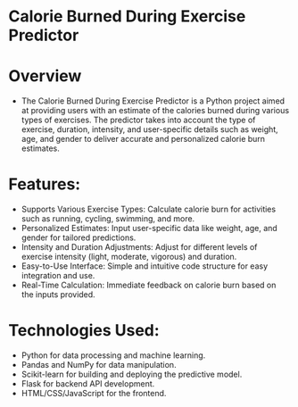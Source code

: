 # Calorie Burned During Exercise Predictor
# Overview
- The Calorie Burned During Exercise Predictor is a Python project aimed at providing users with an estimate of the calories burned during various types of exercises. The predictor takes into account the type of
  exercise, duration, intensity, and user-specific details such as weight, age, and gender to deliver accurate and personalized calorie burn estimates.

# Features:
- Supports Various Exercise Types: Calculate calorie burn for activities such as running, cycling, swimming, and more.
- Personalized Estimates: Input user-specific data like weight, age, and gender for tailored predictions.
- Intensity and Duration Adjustments: Adjust for different levels of exercise intensity (light, moderate, vigorous) and duration.
- Easy-to-Use Interface: Simple and intuitive code structure for easy integration and use.
- Real-Time Calculation: Immediate feedback on calorie burn based on the inputs provided.

# Technologies Used:
- Python for data processing and machine learning.
- Pandas and NumPy for data manipulation.
- Scikit-learn for building and deploying the predictive model.
- Flask for backend API development.
- HTML/CSS/JavaScript for the frontend.
